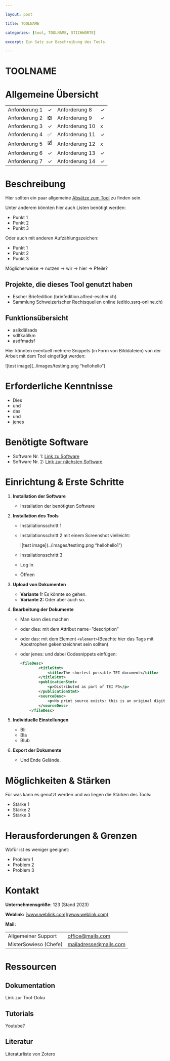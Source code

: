 ```yaml
---

layout: post

title: TOOLNAME

categories: [tool, TOOLNAME, STICHWORTE]

excerpt: Ein Satz zur Beschreibung des Tools.

---
```



# TOOLNAME


# Allgemeine Übersicht


<table>
  <tr>
   <td>Anforderung 1
   </td>
   <td>✓
   </td>
   <td>Anforderung 8
   </td>
   <td>✓
   </td>
  </tr>
  <tr>
   <td>Anforderung 2
   </td>
   <td>❎
   </td>
   <td>Anforderung 9
   </td>
   <td>✓
   </td>
  </tr>
  <tr>
   <td>Anforderung 3
   </td>
   <td>✓
   </td>
   <td>Anforderung 10
   </td>
   <td>x
   </td>
  </tr>
  <tr>
   <td>Anforderung 4
   </td>
   <td>✅
   </td>
   <td>Anforderung 11
   </td>
   <td>✓
   </td>
  </tr>
  <tr>
   <td>Anforderung 5
   </td>
   <td>🗹
   </td>
   <td>Anforderung 12
   </td>
   <td>x
   </td>
  </tr>
  <tr>
   <td>Anforderung 6
   </td>
   <td>✓
   </td>
   <td>Anforderung 13
   </td>
   <td>✓
   </td>
  </tr>
  <tr>
   <td>Anforderung 7
   </td>
   <td>✓
   </td>
   <td>Anforderung 14
   </td>
   <td>✓
   </td>
  </tr>
</table>



# Beschreibung

Hier sollten ein paar allgemeine <span style="text-decoration:underline;">Absätze zum Tool</span> zu finden sein. 

Unter anderem könnten hier auch Listen benötigt werden: 



* Punkt 1
* Punkt 2
* Punkt 3

Oder auch mit anderen Aufzählungszeichen:



* Punkt 1
* Punkt 2
* Punkt 3

Möglicherweise → nutzen → wir → hier → Pfeile? 

 


## Projekte, die dieses Tool genutzt haben



* Escher Briefedition (briefedition.alfred-escher.ch)
* Sammlung Schweizerischer Rechtsquellen online (editio.ssrq-online.ch)


## Funktionsübersicht



* aslkdälsads
* sdlfkaölkm
* asdfmadsf

Hier könnten eventuell mehrere Snippets (in Form von Bilddateien) von der Arbeit mit dem Tool eingefügt werden:

![test image](../images/testimg.png “hellohello”)


# Erforderliche Kenntnisse



* Dies 
* und 
* das
* und
* jenes


# Benötigte Software



* Software Nr. 1: [Link zu Software](https://de.wikipedia.org/wiki/Software)
* Software Nr. 2: [Link zur nächsten Software](https://de.wikipedia.org/wiki/Software)



# Einrichtung & Erste Schritte

1. **Installation der Software**
    * Installation der benötigten Software
2. **Installation des Tools**
    * Installationsschritt 1 
    * Installationsschritt 2 mit einem Screenshot vielleicht: 

        ![test image](../images/testimg.png “hellohello1”)

    * Installationsschritt 3
    * Log In
    * Öffnen
3. **Upload von Dokumenten**
    * **Variante 1:** Es könnte so gehen.
    * **Variante 2:** Oder aber auch so. 
4. **Bearbeitung der Dokumente**
    * Man kann dies machen
    * oder dies: mit dem Attribut name=”description”
    * oder das: mit dem Element `<element>`(Beachte hier das Tags mit Apostrophen gekennzeichnet sein sollten)
    * oder jenes: und dabei Codesnippets einfügen: 

        ``` xml
        <fileDesc>
 				<titleStmt>
              		<title>The shortest possible TEI document</title>
             	</titleStmt>
             	<publicationStmt>
              		<p>Distributed as part of TEI P5</p>
             	</publicationStmt>
             	<sourceDesc>
              		<p>No print source exists: this is an original digital text</p>
             	</sourceDesc>
            </fileDesc>
         ```



5. **Individuelle Einstellungen**
    * Bli
    * Bla 
    * Blub
6. **Export der Dokumente**
    * Und Ende Gelände. 



# Möglichkeiten & Stärken

Für was kann es genutzt werden und wo liegen die Stärken des Tools:



* Stärke 1
* Stärke 2
* Stärke 3


# Herausforderungen & Grenzen

Wofür ist es weniger geeignet:



* Problem 1
* Problem 2
* Problem 3


# Kontakt

**Unternehmensgröße:** 123 (Stand 2023)

**Weblink:** [www.weblink.com](www.weblink.com) 

**Mail:**


<table>
  <tr>
   <td>Allgemeiner Support
   </td>
   <td><a href="mailto:office@mails.com">office@mails.com</a> 
   </td>
  </tr>
  <tr>
   <td>MisterSowieso (Chefe)
   </td>
   <td><a href="mailto:mailadresse@mails.com">mailadresse@mails.com</a> 
   </td>
  </tr>
</table>



# Ressourcen


## Dokumentation

Link zur Tool-Doku


## Tutorials

Youtube?


## Literatur

Literaturliste von Zotero
